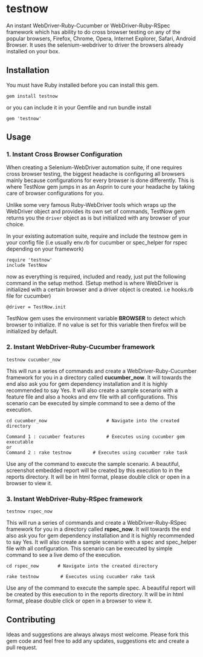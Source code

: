 # testnow

An instant WebDriver-Ruby-Cucumber or WebDriver-Ruby-RSpec framework which has ability to do cross browser testing on any of the popular browsers, Firefox, Chrome, Opera, Internet Explorer, Safari, Android Browser. It uses the selenium-webdriver to driver the browsers already installed on your box.

## Installation 
You must have Ruby installed before you can install this gem.

``` 
gem install testnow 
```

or you can include it in your Gemfile and run bundle install

``` 
gem 'testnow' 
```  
  
  
## Usage   
   
### 1. Instant Cross Browser Configuration     
When creating a Selenium-WebDriver automation suite, if one requires cross browser testing, the biggest headache is configuring all browsers mainly because configurations for every browser is done differently. This is where TestNow gem jumps in as an Asprin to cure your headache by taking care of  browser configurations for you.   

Unlike some very famous Ruby-WebDriver tools which wraps up the WebDriver object and provides its own set of commands, TestNow gem returns you the ```driver``` object as is but initialized with any browser of your choice.

In your existing automation suite, require and include the testnow gem in your config file 
(i.e usually env.rb for cucumber or spec_helper for rspec depending on your framework)

```
require 'testnow'
include TestNow
```

now as everything is required, included and ready, just put the following command in the setup method. (Setup method is where WebDriver is initialized with a certain browser and a driver object is created. i.e hooks.rb file for cucumber)

```
@driver = TestNow.init
```

TestNow gem uses the environment variable __BROWSER__ to detect which browser to initialize. If no value is set for this variable then firefox will be initialized by default.

   
### 2. Instant WebDriver-Ruby-Cucumber framework   

```
testnow cucumber_now
```  
This will run a series of commands and create a WebDriver-Ruby-Cucumber framework for you in a directory called __cucumber_now__. It will towards the end also ask you for gem dependency installation and it is highly recommended to say Yes. It will also create a sample scenario with a feature file and also a hooks and env file with all configurations. This scenario can be executed by simple command to see a demo of the execution.

``` 
cd cucumber_now                      # Navigate into the created directory   

Command 1 : cucumber features        # Executes using cucumber gem executable
or
Command 2 : rake testnow        # Executes using cucumber rake task
```   
  
Use any of the command to execute the sample scenario. A beautiful, screenshot embedded report will be created by this execution to in the reports directory. It will be in html format, please double click or open in a browser to view it.   


### 3. Instant WebDriver-Ruby-RSpec framework   

```
testnow rspec_now
```    
   
This will run a series of commands and create a WebDriver-Ruby-RSpec framework for you in a directory called __rspec_now__. It will towards the end also ask you for gem dependency installation and it is highly recommended to say Yes. It will also create a sample scenario with a spec and spec_helper file with all configuration. This scenario can be executed by simple command to see a live demo of the execution.

``` 
cd rspec_now       # Navigate into the created directory   

rake testnow        # Executes using cucumber rake task
```   
  
Use any of the command to execute the sample spec. A beautiful report will be created by this execution to in the reports directory. It will be in html format, please double click or open in a browser to view it. 


## Contributing
Ideas and suggestions are always always most welcome. Please fork this gem code and feel free to add any updates, suggestions etc and create a pull request. 
